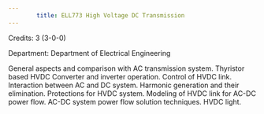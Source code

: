 ```yaml
---
        title: ELL773 High Voltage DC Transmission
---
```

Credits: 3 (3-0-0)

Department: Department of Electrical Engineering

General aspects and comparison with AC transmission system. Thyristor based HVDC Converter and inverter operation. Control of HVDC link. Interaction between AC and DC system. Harmonic generation and their elimination. Protections for HVDC system. Modeling of HVDC link for AC-DC power flow. AC-DC system power flow solution techniques. HVDC light.